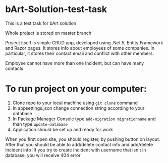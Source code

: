 # bArt-Solution-test-task
This is a test task for bArt solution

Whole project is stored on master branch

Project itself is simple CRUD app, developed using .Net 5, Entity Framework and Razor pages.
It stores info about employees of some companies. In particular, it stores their contact email and 
conflict with other members.

Employee cannot have more than one Incident, but can have many contacts.

# To run project on your computer:
1. Clone repo to your local machine using `git clone` command
2. In appsettings.json change connection string according to your database
3. In Package Manager Console type `add-migration migrationname` and than type `update-database`
4. Application should be set up and ready for work

When you first open site, you should register, by pushing button on layout.
After that you should be able to add/delete contact info and add/delete Incident info
!If you try to create Incident with username that isn't in database, you will receive 404 error

